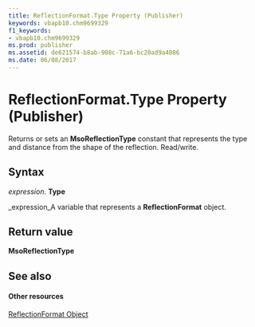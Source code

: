 ```yaml
---
title: ReflectionFormat.Type Property (Publisher)
keywords: vbapb10.chm9699329
f1_keywords:
- vbapb10.chm9699329
ms.prod: publisher
ms.assetid: de621574-b8ab-908c-71a6-bc20ad9a4086
ms.date: 06/08/2017
---
```



# ReflectionFormat.Type Property (Publisher)

Returns or sets an  **MsoReflectionType** constant that represents the type and distance from the shape of the reflection. Read/write.


## Syntax

 _expression_. **Type**

 _expression_A variable that represents a  **ReflectionFormat** object.


## Return value

 **MsoReflectionType**


## See also


#### Other resources


 
 [ReflectionFormat Object](reflectionformat-object-publisher.md)

